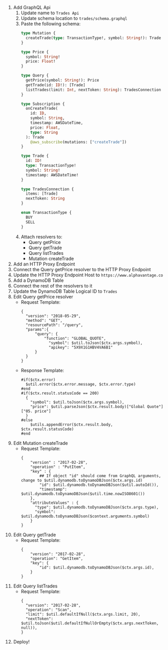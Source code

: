 1. Add GraphQL Api
    1. Update name to `Trades Api`
    1. Update schema location to `trades/schema.graphql`
    1. Paste the following schema:
        ```graphql
        type Mutation {
          createTrade(type: TransactionType!, symbol: String!): Trade
        }

        type Price {
          symbol: String!
          price: Float!
        }

        type Query {
          getPrice(symbol: String!): Price
          getTrade(id: ID!): [Trade]
          listTrades(limit: Int, nextToken: String): TradesConnection
        }

        type Subscription {
          onCreateTrade(
            id: ID,
            symbol: String,
            timestamp: AWSDateTime,
            price: Float,
            type: String
          ): Trade
            @aws_subscribe(mutations: ["createTrade"])
        }

        type Trade {
          id: ID!
          type: TransactionType!
          symbol: String!
          timestamp: AWSDateTime!
        }

        type TradesConnection {
          items: [Trade]
          nextToken: String
        }

        enum TransactionType {
          BUY
          SELL
        }
        ```
    1. Attach resolvers to:
        * Query getPrice
        * Query getTrade
        * Query listTrades
        * Mutation createTrade
1. Add an HTTP Proxy Endpoint
1. Connect the Query getPrice resolver to the HTTP Proxy Endpoint
1. Update the HTTP Proxy Endpoint Host to `https://www.alphavantage.co`
1. Add a DynamoDB Table
1. Connect the rest of the resolvers to it
1. Update the DynamoDB Table Logical ID to `Trades`
1. Edit Query getPrice resolver
    * Request Template:
        ```vtl
        {
          "version": "2018-05-29",
          "method": "GET",
          "resourcePath": "/query",
          "params":{
              "query": {
                  "function": "GLOBAL_QUOTE",
                    "symbol": $util.toJson($ctx.args.symbol),
                    "apikey": "5X9X1G1HBV4VA6B1"
              }
          }
        }
        ```
    * Response Template:
        ```vtl
        #if($ctx.error)
          $util.error($ctx.error.message, $ctx.error.type)
        #end
        #if($ctx.result.statusCode == 200)
          {
            "symbol": $util.toJson($ctx.args.symbol),
            "price": $util.parseJson($ctx.result.body)["Global Quote"]["05. price"]
          }
        #else
            $utils.appendError($ctx.result.body, $ctx.result.statusCode)
        #end
        ```
1. Edit Mutation createTrade
    * Request Template:
        ```vtl
        {
            "version" : "2017-02-28",
            "operation" : "PutItem",
            "key" : {
                ## If object "id" should come from GraphQL arguments, change to $util.dynamodb.toDynamoDBJson($ctx.args.id)
                "id": $util.dynamodb.toDynamoDBJson($util.autoId()),
                "timestamp": $util.dynamodb.toDynamoDBJson($util.time.nowISO8601())
            },
            "attributeValues" : {
              "type": $util.dynamodb.toDynamoDBJson($ctx.args.type),
              "symbol": $util.dynamodb.toDynamoDBJson($context.arguments.symbol)
            }
        }
        ```
1. Edit Query getTrade
    * Request Template:
        ```vtl
        {
            "version": "2017-02-28",
            "operation": "GetItem",
            "key": {
                "id": $util.dynamodb.toDynamoDBJson($ctx.args.id),
            }
        }
1. Edit Query listTrades
    * Request Template:
        ```vtl
        {
          "version": "2017-02-28",
          "operation": "Scan",
          "limit": $util.defaultIfNull($ctx.args.limit, 20),
          "nextToken": $util.toJson($util.defaultIfNullOrEmpty($ctx.args.nextToken, null)),
        }
        ```
1. Deploy!
